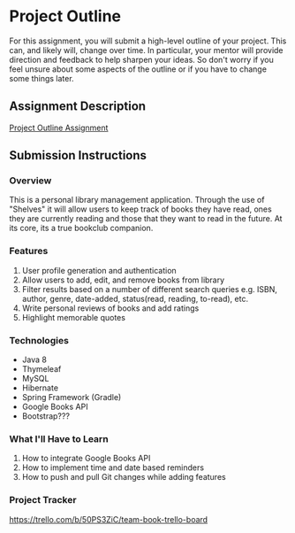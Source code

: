 # Project Outline
For this assignment, you will submit a high-level outline of your project. This can, and likely will, change over time. In particular, your mentor will provide direction and feedback to help sharpen your ideas. So don't worry if you feel unsure about some aspects of the outline or if you have to change some things later.

## Assignment Description
[Project Outline Assignment](https://education.launchcode.org/liftoff/modules/assignments/project-outline)

## Submission Instructions

### Overview
This is a personal library management application. Through the use of "Shelves" it will allow users to keep track of books they have read, ones they are currently reading and those that they want to read in the future. At its core, its a true bookclub companion.
### Features
1. User profile generation and authentication 
2. Allow users to add, edit, and remove books from library
3. Filter results based on a number of different search queries e.g. ISBN, author, genre, date-added, status(read, reading, to-read), etc.
4. Write personal reviews of books and add ratings
5. Highlight memorable quotes
### Technologies
- Java 8
- Thymeleaf
- MySQL
- Hibernate
- Spring Framework (Gradle)
- Google Books API
- Bootstrap???
### What I'll Have to Learn
1. How to integrate Google Books API
2. How to implement time and date based reminders
3. How to push and pull Git changes while adding features
### Project Tracker
https://trello.com/b/50PS3ZiC/team-book-trello-board
